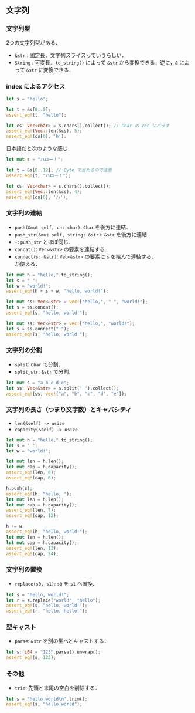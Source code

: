 ## 文字列

### 文字列型

2つの文字列型がある．
- `&str` : 固定長．文字列スライスっていうらしい．
- `String` : 可変長．`to_string()` によって `&str` から変換できる．逆に，`&` によって `&str` に変換できる．

### index によるアクセス
```rust
let s = "hello";

let t = &s[0..5];
assert_eq!(t, "hello");

let cs: Vec<char> = s.chars().collect(); // Char の Vec にバラす
assert_eq!(Vec::len(&cs), 5);
assert_eq!(cs[0], 'h');
```

日本語だと次のような感じ．
```rust
let mut s = "ハロー！";

let t = &s[0..12]; // Byte で当たるので注意
assert_eq!(t, "ハロー！");

let cs: Vec<char> = s.chars().collect();
assert_eq!(Vec::len(&cs), 4);
assert_eq!(cs[0], 'ハ');
```

### 文字列の連結
- `push(&mut self, ch: char)`: `Char` を後方に連結．
- `push_str(&mut self, string: &str)`: `&str` を後方に連結．
- `+`: `push_str` とほぼ同じ．
- `concat()`: `Vec<&str>` の要素を連結する．
- `connect(s: &str)`: `Vec<&str>` の要素に `s` を挟んで連結する．  
が使える．

```rust
let mut h = "hello,".to_string();
let s = " ";
let w = "world!";
assert_eq!(h + s + w, "hello, world!");
```

```rust
let mut ss: Vec<&str> = vec!["hello,", " ", "world!"];
let s = ss.concat();
assert_eq!(s, "hello, world!");
```

```rust
let mut ss: Vec<&str> = vec!["hello,", "world!"];
let s = ss.connect(" ");
assert_eq!(s, "hello, world!");
```

### 文字列の分割
- `split`: `Char` で分割．
- `split_str`: `&str` で分割．

```rust
let mut s = "a b c d e";
let ss: Vec<&str> = s.split(' ').collect();
assert_eq!(ss, vec!["a", "b", "c", "d", "e"]);
```


### 文字列の長さ（つまり文字数）とキャパシティ

- `len(&self) -> usize`
- `capacity(&self) -> usize`

```rust
let mut h = "hello,".to_string();
let s = ' ';
let w = "world!";

let mut len = h.len();
let mut cap = h.capacity();
assert_eq!(len, 6);
assert_eq!(cap, 6);

h.push(s);
assert_eq!(h, "hello, ");
let mut len = h.len();
let mut cap = h.capacity();
assert_eq!(len, 7);
assert_eq!(cap, 12);

h += w;
assert_eq!(h, "hello, world!");
let mut len = h.len();
let mut cap = h.capacity();
assert_eq!(len, 13);
assert_eq!(cap, 24);
``` 

### 文字列の置換

- `replace(s0, s1)`: `s0` を `s1` へ置換．

```rust
let s = "hello, world!";
let r = s.replace("world", "hello");
assert_eq!(s, "hello, world!");
assert_eq!(r, "hello, hello!");
```

### 型キャスト

- `parse`: `&str` を別の型へとキャストする．

```rust
let s: i64 = "123".parse().unwrap();
assert_eq!(s, 123);
```

### その他

- `trim`: 先頭と末尾の空白を削除する．

```rust
let s = "hello world\n".trim();
assert_eq!(s, "hello world");
```
